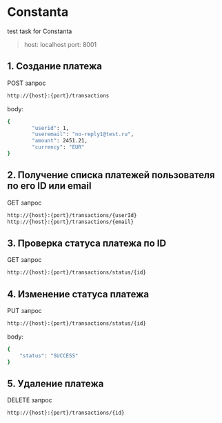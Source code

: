 # Constanta
 test task for Constanta

> host: localhost
> port: 8001

## 1. Создание платежа
POST запрос   
```sh
http://{host}:{port}/transactions
```
body:
```sh
{
        "userid": 1,
        "useremail": "no-reply1@test.ru",
        "amount": 2451.21,
        "currency": "EUR"
}
```
## 2. Получение списка платежей пользователя по его ID или email
GET запрос 
```sh  
http://{host}:{port}/transactions/{userId}
http://{host}:{port}/transactions/{email}
```

## 3. Проверка статуса платежа по ID
GET запрос
```sh
http://{host}:{port}/transactions/status/{id}
```

## 4. Изменение статуса платежа
PUT запрос
```sh 
http://{host}:{port}/transactions/status/{id}
```
body:
```sh
{
    "status": "SUCCESS"
}
```
## 5. Удаление платежа
DELETE запрос 
```sh
http://{host}:{port}/transactions/{id}
```